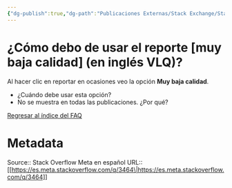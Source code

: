 ```yaml
---
{"dg-publish":true,"dg-path":"Publicaciones Externas/Stack Exchange/Stack Overflow en español/Stack Overflow en español Meta/es.meta.stackoverflow.com-3464.md","permalink":"/publicaciones-externas/stack-exchange/stack-overflow-en-espanol/stack-overflow-en-espanol-meta/es-meta-stackoverflow-com-3464/","title":"¿Cómo debo de usar el reporte [muy baja calidad] (en inglés VLQ)?","hide":true,"noteIcon":"\"0\"","created":"2024-04-03T12:49:10.594-06:00","updated":"2024-04-05T16:44:03.160-06:00"}
---
```


# ¿Cómo debo de usar el reporte [muy baja calidad] (en inglés VLQ)?

Al hacer clic en reportar en ocasiones veo la opción **Muy baja calidad**.

- ¿Cuándo debe usar esta opción?
- No se muestra en todas las publicaciones. ¿Por qué?

[Regresar al índice del FAQ](https://es.meta.stackoverflow.com/q/1378/)

# Metadata
Source:: Stack Overflow Meta en español
URL:: [[https://es.meta.stackoverflow.com/q/3464\|https://es.meta.stackoverflow.com/q/3464]]

